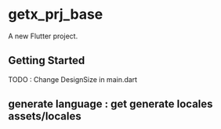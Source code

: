 # getx_prj_base

A new Flutter project.

## Getting Started
TODO : Change DesignSize in main.dart

## generate language : get generate locales assets/locales